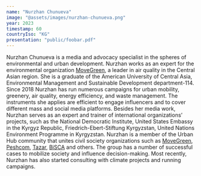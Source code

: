 ```yaml
---
name: "Nurzhan Chunueva"
image: "@assets/images/nurzhan-chunueva.png"
year: 2023
timestamp: 60
countryIso: "KG"
presentation: "public/foobar.pdf"
---
```


Nurzhan Chunueva is a media and advocacy specialist in the spheres of environmental and urban development. Nurzhan works as an expert for the environmental organization [MoveGreen](https://movegreen.kg/), a leader in air quality in the Central Asian region. She is a graduate of the American University of Central Asia, Environmental Management and Sustainable Development department-114. Since 2018 Nurzhan has run numerous campaigns for urban mobility, greenery, air quality, energy efficiency, and waste management. The instruments she applies are efficient to engage influencers and to cover different mass and social media platforms. Besides her media work, Nurzhan serves as an expert and trainer of international organizations’ projects, such as the National Democratic Institute, United States Embassy in the Kyrgyz Republic, Friedrich-Ebert-Stiftung Kyrgyzstan, United Nations Environment Programme in Kyrgyzstan. Nurzhan is a member of the Urban Hub community that unites civil society organizations such as [MoveGreen](https://movegreen.kg/), [Peshcom](https://peshcom.org/), [Tazar](https://www.linkedin.com/company/tazar-app/), [BiSCA](https://bishci.com/en/home/) and others. The group has a number of successful cases to mobilize society and influence decision-making. Most recently, Nurzhan has also started consulting with climate projects and running campaigns.
